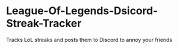 # League-Of-Legends-Dsicord-Streak-Tracker
Tracks LoL streaks and posts them to Discord to annoy your friends
